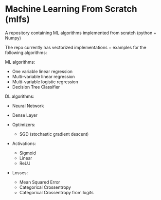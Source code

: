 # Machine Learning From Scratch (mlfs)

A repository containing ML algorithms implemented from scratch (python + Numpy)

The repo currently has vectorized implementations + examples for the following algorithms:

ML algorithms:

* One variable linear regression
* Multi-variable linear regression
* Multi-variable logistic regression
* Decision Tree Classifier

DL algorithms:

* Neural Network
* Dense Layer

* Optimizers:
	* SGD (stochastic gradient descent)

* Activations:
	* Sigmoid
	* Linear
	* ReLU

* Losses:
	* Mean Squared Error
	* Categorical Crossentropy
	* Categorical Crossentropy from logits

